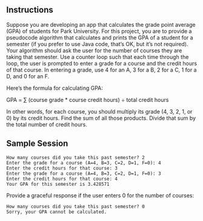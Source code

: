 ## Instructions
Suppose you are developing an app that calculates the grade point average (GPA) of students for Park University. For this project, you are to provide a pseudocode algorithm that calculates and prints the GPA of a student for a semester (if you prefer to use Java code, that’s OK, but it’s not required). Your algorithm should ask the user for the number of courses they are taking that semester. Use a counter loop such that each time through the loop, the user is prompted to enter a grade for a course and the credit hours of that course. In entering a grade, use 4 for an A, 3 for a B, 2 for a C, 1 for a D, and 0 for an F.

Here’s the formula for calculating GPA:

GPA = ∑ (course grade * course credit hours) ÷ total credit hours

In other words, for each course, you should multiply its grade (4, 3, 2, 1, or 0) by its credit hours. Find the sum of all those products. Divide that sum by the total number of credit hours.

## Sample Session
    How many courses did you take this past semester? 2
    Enter the grade for a course (A=4, B=3, C=2, D=1, F=0): 4
    Enter the credit hours for that course: 3
    Enter the grade for a course (A=4, B=3, C=2, D=1, F=0): 3
    Enter the credit hours for that course: 4
    Your GPA for this semester is 3.428571

Provide a graceful response if the user enters 0 for the number of courses:

    How many courses did you take this past semester? 0
    Sorry, your GPA cannot be calculated.
